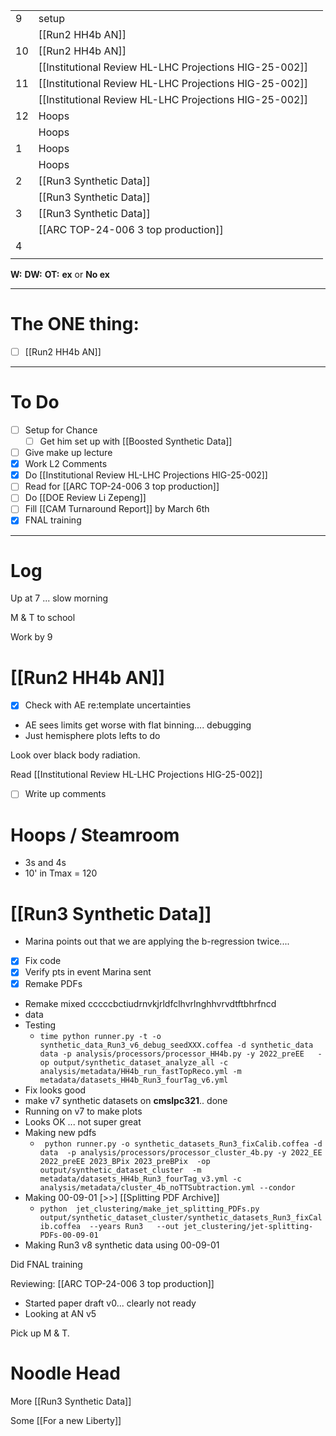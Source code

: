 
|     |                                                        |     |
| --- | ------------------------------------------------------ | --- |
| 9   | setup                                                  |     |
|     | [[Run2 HH4b AN]]                                       |     |
| 10  | [[Run2 HH4b AN]]                                       |     |
|     | [[Institutional Review HL-LHC Projections HIG-25-002]] |     |
| 11  | [[Institutional Review HL-LHC Projections HIG-25-002]] |     |
|     | [[Institutional Review HL-LHC Projections HIG-25-002]] |     |
| 12  | Hoops                                                  |     |
|     | Hoops                                                  |     |
| 1   | Hoops                                                  |     |
|     | Hoops                                                  |     |
| 2   | [[Run3 Synthetic Data]]                                |     |
|     | [[Run3 Synthetic Data]]                                |     |
| 3   | [[Run3 Synthetic Data]]                                |     |
|     | [[ARC TOP-24-006 3 top production]]                    |     |
| 4   |                                                        |     |
|     |                                                        |     |

**W:**
**DW:**
**OT:**
**ex** or **No ex**

---
# The ONE thing: 
- [ ] [[Run2 HH4b AN]]

---
# To Do

- [ ] Setup for Chance
	- [ ] Get him set up with [[Boosted Synthetic Data]]
- [ ] Give make up lecture
- [x] Work L2 Comments
- [x] Do [[Institutional Review HL-LHC Projections HIG-25-002]]
- [ ]  Read for [[ARC TOP-24-006 3 top production]]
- [ ] Do  [[DOE Review Li Zepeng]]
- [ ] Fill [[CAM Turnaround Report]] by March 6th
- [x] FNAL training
---

# Log

Up at 7 ... slow morning

M & T to school 

Work by 9


# [[Run2 HH4b AN]]
- [x] Check with AE re:template uncertainties 
- AE sees limits get worse with flat binning.... debugging
- Just hemisphere plots lefts to do

Look over black body radiation. 

Read [[Institutional Review HL-LHC Projections HIG-25-002]]
- [ ] Write up comments

# Hoops / Steamroom
- 3s and 4s 
- 10' in Tmax = 120

# [[Run3 Synthetic Data]]
- Marina points out that we are applying the b-regression twice....
- [x] Fix code
- [x] Verify pts in event Marina sent
- [x] Remake PDFs
- Remake mixed cccccbctiudrnvkjrldfclhvrlnghhvrvdtftbhrfncd
- data
- Testing
	- `time python runner.py -t -o synthetic_data_Run3_v6_debug_seedXXX.coffea -d synthetic_data data -p analysis/processors/processor_HH4b.py -y 2022_preEE   -op output/synthetic_dataset_analyze_all -c analysis/metadata/HH4b_run_fastTopReco.yml -m metadata/datasets_HH4b_Run3_fourTag_v6.yml `
 - Fix looks good
 - make v7 synthetic datasets on **cmslpc321**.. done
 - Running on v7 to make plots
 - Looks OK ... not super great
 - Making new pdfs
	 - ` python runner.py -o synthetic_datasets_Run3_fixCalib.coffea -d data  -p analysis/processors/processor_cluster_4b.py -y 2022_EE 2022_preEE 2023_BPix 2023_preBPix  -op output/synthetic_dataset_cluster  -m metadata/datasets_HH4b_Run3_fourTag_v3.yml -c analysis/metadata/cluster_4b_noTTSubtraction.yml --condor`
 - Making 00-09-01 [>>]  [[Splitting PDF Archive]]
	 - `python  jet_clustering/make_jet_splitting_PDFs.py output/synthetic_dataset_cluster/synthetic_datasets_Run3_fixCalib.coffea  --years Run3   --out jet_clustering/jet-splitting-PDFs-00-09-01`
 - Making Run3 v8 synthetic data using 00-09-01


Did FNAL training

Reviewing: [[ARC TOP-24-006 3 top production]]
- Started paper draft v0... clearly not ready
- Looking at AN v5

Pick up M & T.

# Noodle Head

More [[Run3 Synthetic Data]]

Some [[For a new Liberty]]